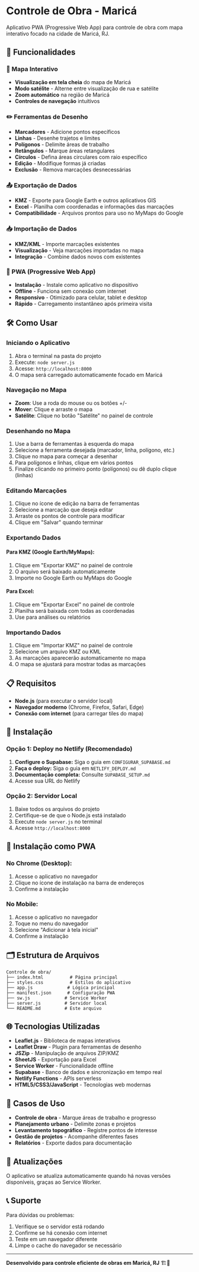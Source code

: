 # Controle de Obra - Maricá

Aplicativo PWA (Progressive Web App) para controle de obra com mapa interativo focado na cidade de Maricá, RJ.

## 🚀 Funcionalidades

### 📍 Mapa Interativo
- **Visualização em tela cheia** do mapa de Maricá
- **Modo satélite** - Alterne entre visualização de rua e satélite
- **Zoom automático** na região de Maricá
- **Controles de navegação** intuitivos

### ✏️ Ferramentas de Desenho
- **Marcadores** - Adicione pontos específicos
- **Linhas** - Desenhe trajetos e limites
- **Polígonos** - Delimite áreas de trabalho
- **Retângulos** - Marque áreas retangulares
- **Círculos** - Defina áreas circulares com raio específico
- **Edição** - Modifique formas já criadas
- **Exclusão** - Remova marcações desnecessárias

### 📤 Exportação de Dados
- **KMZ** - Exporte para Google Earth e outros aplicativos GIS
- **Excel** - Planilha com coordenadas e informações das marcações
- **Compatibilidade** - Arquivos prontos para uso no MyMaps do Google

### 📥 Importação de Dados
- **KMZ/KML** - Importe marcações existentes
- **Visualização** - Veja marcações importadas no mapa
- **Integração** - Combine dados novos com existentes

### 📱 PWA (Progressive Web App)
- **Instalação** - Instale como aplicativo no dispositivo
- **Offline** - Funciona sem conexão com internet
- **Responsivo** - Otimizado para celular, tablet e desktop
- **Rápido** - Carregamento instantâneo após primeira visita

## 🛠️ Como Usar

### Iniciando o Aplicativo
1. Abra o terminal na pasta do projeto
2. Execute: `node server.js`
3. Acesse: `http://localhost:8000`
4. O mapa será carregado automaticamente focado em Maricá

### Navegação no Mapa
- **Zoom**: Use a roda do mouse ou os botões +/-
- **Mover**: Clique e arraste o mapa
- **Satélite**: Clique no botão "Satélite" no painel de controle

### Desenhando no Mapa
1. Use a barra de ferramentas à esquerda do mapa
2. Selecione a ferramenta desejada (marcador, linha, polígono, etc.)
3. Clique no mapa para começar a desenhar
4. Para polígonos e linhas, clique em vários pontos
5. Finalize clicando no primeiro ponto (polígonos) ou dê duplo clique (linhas)

### Editando Marcações
1. Clique no ícone de edição na barra de ferramentas
2. Selecione a marcação que deseja editar
3. Arraste os pontos de controle para modificar
4. Clique em "Salvar" quando terminar

### Exportando Dados

#### Para KMZ (Google Earth/MyMaps):
1. Clique em "Exportar KMZ" no painel de controle
2. O arquivo será baixado automaticamente
3. Importe no Google Earth ou MyMaps do Google

#### Para Excel:
1. Clique em "Exportar Excel" no painel de controle
2. Planilha será baixada com todas as coordenadas
3. Use para análises ou relatórios

### Importando Dados
1. Clique em "Importar KMZ" no painel de controle
2. Selecione um arquivo KMZ ou KML
3. As marcações aparecerão automaticamente no mapa
4. O mapa se ajustará para mostrar todas as marcações

## 📋 Requisitos

- **Node.js** (para executar o servidor local)
- **Navegador moderno** (Chrome, Firefox, Safari, Edge)
- **Conexão com internet** (para carregar tiles do mapa)

## 🔧 Instalação

### Opção 1: Deploy no Netlify (Recomendado)
1. **Configure o Supabase:** Siga o guia em `CONFIGURAR_SUPABASE.md`
2. **Faça o deploy:** Siga o guia em `NETLIFY_DEPLOY.md`
3. **Documentação completa:** Consulte `SUPABASE_SETUP.md`
4. Acesse sua URL do Netlify

### Opção 2: Servidor Local
1. Baixe todos os arquivos do projeto
2. Certifique-se de que o Node.js está instalado
3. Execute `node server.js` no terminal
4. Acesse `http://localhost:8000`

## 📱 Instalação como PWA

### No Chrome (Desktop):
1. Acesse o aplicativo no navegador
2. Clique no ícone de instalação na barra de endereços
3. Confirme a instalação

### No Mobile:
1. Acesse o aplicativo no navegador
2. Toque no menu do navegador
3. Selecione "Adicionar à tela inicial"
4. Confirme a instalação

## 🗂️ Estrutura de Arquivos

```
Controle de obra/
├── index.html          # Página principal
├── styles.css          # Estilos do aplicativo
├── app.js             # Lógica principal
├── manifest.json      # Configuração PWA
├── sw.js             # Service Worker
├── server.js         # Servidor local
└── README.md         # Este arquivo
```

## 🌐 Tecnologias Utilizadas

- **Leaflet.js** - Biblioteca de mapas interativos
- **Leaflet Draw** - Plugin para ferramentas de desenho
- **JSZip** - Manipulação de arquivos ZIP/KMZ
- **SheetJS** - Exportação para Excel
- **Service Worker** - Funcionalidade offline
- **Supabase** - Banco de dados e sincronização em tempo real
- **Netlify Functions** - APIs serverless
- **HTML5/CSS3/JavaScript** - Tecnologias web modernas

## 🎯 Casos de Uso

- **Controle de obra** - Marque áreas de trabalho e progresso
- **Planejamento urbano** - Delimite zonas e projetos
- **Levantamento topográfico** - Registre pontos de interesse
- **Gestão de projetos** - Acompanhe diferentes fases
- **Relatórios** - Exporte dados para documentação

## 🔄 Atualizações

O aplicativo se atualiza automaticamente quando há novas versões disponíveis, graças ao Service Worker.

## 📞 Suporte

Para dúvidas ou problemas:
1. Verifique se o servidor está rodando
2. Confirme se há conexão com internet
3. Teste em um navegador diferente
4. Limpe o cache do navegador se necessário

---

**Desenvolvido para controle eficiente de obras em Maricá, RJ** 🏗️📍